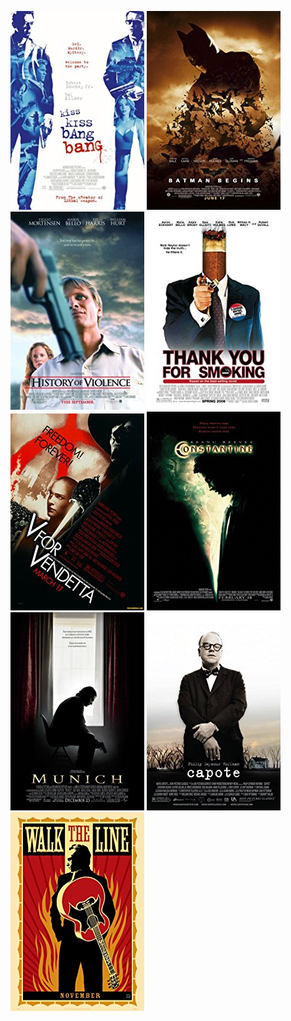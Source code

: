  [![Kiss Kiss Bang Bang](../images/Kiss_Kiss_Bang_Bang_2005.jpg)](http://www.imdb.com/title/tt0373469) [![Batman Begins](../images/Batman_Begins_2005.jpg)](http://www.imdb.com/title/tt0372784) [![A History of Violence](../images/A_History_of_Violence_2005.jpg)](http://www.imdb.com/title/tt0399146) [![Thank You for Smoking](../images/Thank_You_for_Smoking_2005.jpg)](http://www.imdb.com/title/tt0427944) [![V for Vendetta](../images/V_for_Vendetta_2005.jpg)](http://www.imdb.com/title/tt0434409) [![Constantine](../images/Constantine_2005.jpg)](http://www.imdb.com/title/tt0360486) [![Munich](../images/Munich_2005.jpg)](http://www.imdb.com/title/tt0408306) [![Capote](../images/Capote_2005.jpg)](http://www.imdb.com/title/tt0379725) [![Walk the Line](../images/Walk_the_Line_2005.jpg)](http://www.imdb.com/title/tt0358273)